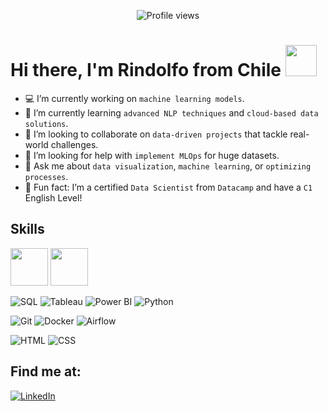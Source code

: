 <p align="center">
  <img src="https://komarev.com/ghpvc/?username=rownlet&style=square-flat&color=133337" alt="Profile views">
</p>


<h1>
  Hi there, I'm Rindolfo from Chile
  <img decoding="async" src="https://i.giphy.com/media/v1.Y2lkPTc5MGI3NjExcXB1ZWozNTdndWoxY3V2bzdoYTZpZnppZnlpaGJxa3duaTU4ZmkwciZlcD12MV9pbnRlcm5hbF9naWZfYnlfaWQmY3Q9cw/xUA7aO3740serwGGze/giphy.gif" width="50px"/>
</h1>

* 💻 I’m currently working on `machine learning models`.  
* 🌱 I’m currently learning `advanced NLP techniques` and `cloud-based data solutions`.  
* 🔮 I’m looking to collaborate on `data-driven projects` that tackle real-world challenges.  
* 🧐 I’m looking for help with `implement MLOps` for huge datasets.  
* 💬 Ask me about `data visualization`, `machine learning`, or `optimizing processes`.    
* 💎 Fun fact: I’m a certified `Data Scientist` from `Datacamp` and have a `C1` English Level!

## Skills

<img decoding="async" src="https://i.giphy.com/media/v1.Y2lkPTc5MGI3NjExaXVoc3F3bzB4ZzljeGdocTBjZHB4bXF5aDR5NDYzem1rbjRicGFjZSZlcD12MV9pbnRlcm5hbF9naWZfYnlfaWQmY3Q9Zw/vISmwpBJUNYzukTnVx/giphy.gif" width="60px"/> <img decoding="async" src="https://i.giphy.com/media/v1.Y2lkPTc5MGI3NjExbW92OG5xb2tjb204cjNkZjRscWQ2ZHE0cWJ3dHQ1ejk3MjM0Z25xaiZlcD12MV9pbnRlcm5hbF9naWZfYnlfaWQmY3Q9Zw/coxQHKASG60HrHtvkt/giphy.gif" width="60px"/>




![SQL](https://img.shields.io/badge/SQL-FFD700?style=for-the-badge&logo=postgresql&logoColor=FFD700&labelColor=000000)
![Tableau](https://img.shields.io/badge/Tableau-FFD700?style=for-the-badge&logo=tableau&logoColor=FFD700&labelColor=000000)
![Power BI](https://img.shields.io/badge/Power_BI-FFD700?style=for-the-badge&logo=google-analytics&logoColor=FFD700&labelColor=000000)
![Python](https://img.shields.io/badge/Python-FFD700?style=for-the-badge&logo=python&logoColor=FFD700&labelColor=000000)</br>

![Git](https://img.shields.io/badge/Git-FFD700?style=for-the-badge&logo=git&logoColor=FFD700&labelColor=000000)
![Docker](https://img.shields.io/badge/Docker-FFD700?style=for-the-badge&logo=docker&logoColor=FFD700&labelColor=000000)
![Airflow](https://img.shields.io/badge/Airflow-FFD700?style=for-the-badge&logo=apache-airflow&logoColor=FFD700&labelColor=000000)</br>

![HTML](https://img.shields.io/badge/HTML-FFD700?style=for-the-badge&logo=html5&logoColor=FFD700&labelColor=000000)
![CSS](https://img.shields.io/badge/CSS-FFD700?style=for-the-badge&logo=css3&logoColor=FFD700&labelColor=000000)

## Find me at:

[![LinkedIn](https://img.shields.io/badge/LinkedIn-FFD700?style=for-the-badge&logo=linkedin&logoColor=FFD700&labelColor=000000)](https://www.linkedin.com/in/rindolfobarrar/)

  
<!--
**rownlet/rownlet** is a ✨ _special_ ✨ repository because its `README.md` (this file) appears on your GitHub profile.

Here are some ideas to get you started:



-->
